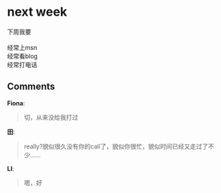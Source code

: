 # next week

<div id="msgcns!9884D0A402622CB2!3896" class="bvMsg"><div>下周我要</div>
<div> </div>
<div>经常上msn</div>
<div>经常看blog</div>
<div>经常打电话 </div></div>

## Comments

**Fiona**:
> 切，从来没给我打过 

**田**:
> really?貌似很久没有你的call了，貌似你很忙，貌似时间已经又走过了不少...... 

**LI**:
> 嗯，好
 

